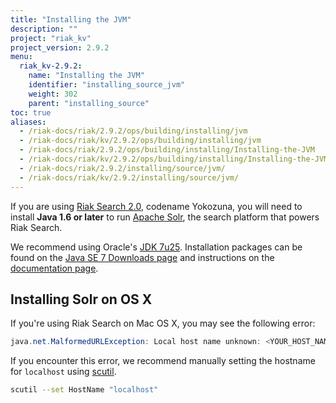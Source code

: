 ```yaml
---
title: "Installing the JVM"
description: ""
project: "riak_kv"
project_version: 2.9.2
menu:
  riak_kv-2.9.2:
    name: "Installing the JVM"
    identifier: "installing_source_jvm"
    weight: 302
    parent: "installing_source"
toc: true
aliases:
  - /riak-docs/riak/2.9.2/ops/building/installing/jvm
  - /riak-docs/riak/kv/2.9.2/ops/building/installing/jvm
  - /riak-docs/riak/2.9.2/ops/building/installing/Installing-the-JVM
  - /riak-docs/riak/kv/2.9.2/ops/building/installing/Installing-the-JVM
  - /riak-docs/riak/2.9.2/installing/source/jvm/
  - /riak-docs/riak/kv/2.9.2/installing/source/jvm/
---
```


[usage search]: {{<baseurl>}}riak/kv/2.9.2/developing/usage/search

If you are using [Riak Search 2.0][usage search], codename Yokozuna,
you will need to install **Java 1.6 or later** to run [Apache
Solr](https://lucene.apache.org/solr/), the search platform that powers
Riak Search.

We recommend using Oracle's [JDK
7u25](http://www.oracle.com/technetwork/java/javase/7u25-relnotes-1955741.html).
Installation packages can be found on the [Java SE 7 Downloads
page](http://www.oracle.com/technetwork/java/javase/downloads/java-archive-downloads-javase7-521261.html#jdk-7u25-oth-JPR)
and instructions on the [documentation
page](http://www.oracle.com/technetwork/java/javase/documentation/index.html).

## Installing Solr on OS X

If you're using Riak Search on Mac OS X, you may see the following
error:

```java
java.net.MalformedURLException: Local host name unknown: <YOUR_HOST_NAME>
```

If you encounter this error, we recommend manually setting the hostname
for `localhost` using
[scutil](https://developer.apple.com/library/mac/documentation/Darwin/Reference/ManPages/man8/scutil.8.html).

```bash
scutil --set HostName "localhost"
```
